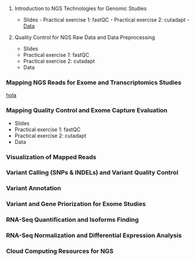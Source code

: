                         
1. Introduction to NGS Technologies for Genomic Studies
    - Slides - Practical exercise 1: fastQC - Practical exercise 2: cutadapt - [Data](http://www.elmundo.es/)

2. Quality Control for NGS Raw Data and Data Preprocessing
    - Slides
    - Practical exercise 1: fastQC
    - Practical exercise 2: cutadapt
    - Data

### Mapping NGS Reads for Exome and Transcriptomics Studies

[hola]

[hola]:http://www.elmundo.es/ "hola por aqui"


### Mapping Quality Control and Exome Capture Evaluation

- Slides
- Practical exercise 1: fastQC
- Practical exercise 2: cutadapt
- Data


### Visualization of Mapped Reads



### Variant Calling (SNPs & INDELs) and Variant Quality Control



### Variant Annotation



### Variant and Gene Priorization for Exome Studies



### RNA-Seq Quantification and Isoforms Finding



### RNA-Seq Normalization and Differential Expression Analysis



### Cloud Computing Resources for NGS
